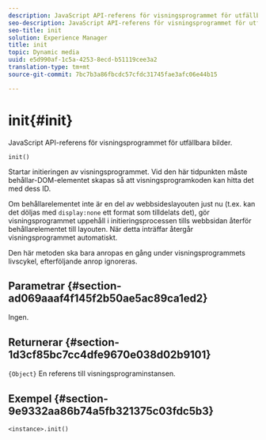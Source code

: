 ```yaml
---
description: JavaScript API-referens för visningsprogrammet för utfällbara bilder.
seo-description: JavaScript API-referens för visningsprogrammet för utfällbara bilder.
seo-title: init
solution: Experience Manager
title: init
topic: Dynamic media
uuid: e5d990af-1c5a-4253-8ecd-b51119cee3a2
translation-type: tm+mt
source-git-commit: 7bc7b3a86fbcdc57cfdc31745fae3afc06e44b15

---
```



# init{#init}

JavaScript API-referens för visningsprogrammet för utfällbara bilder.

`init()`

Startar initieringen av visningsprogrammet. Vid den här tidpunkten måste behållar-DOM-elementet skapas så att visningsprogramkoden kan hitta det med dess ID.

Om behållarelementet inte är en del av webbsideslayouten just nu (t.ex. kan det döljas med `display:none` ett format som tilldelats det), gör visningsprogrammet uppehåll i initieringsprocessen tills webbsidan återför behållarelementet till layouten. När detta inträffar återgår visningsprogrammet automatiskt.

Den här metoden ska bara anropas en gång under visningsprogrammets livscykel, efterföljande anrop ignoreras.

## Parametrar {#section-ad069aaaf4f145f2b50ae5ac89ca1ed2}

Ingen.

## Returnerar {#section-1d3cf85bc7cc4dfe9670e038d02b9101}

`{Object}` En referens till visningsprograminstansen.

## Exempel {#section-9e9332aa86b74a5fb321375c03fdc5b3}

```
<instance>.init()
```

